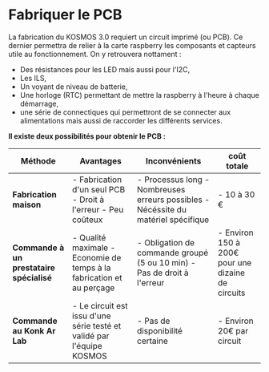 # Fabriquer le PCB
La fabrication du KOSMOS 3.0 requiert un circuit imprimé (ou PCB). Ce dernier permettra de relier à la carte raspberry les composants et capteurs utile au fonctionnement. On y retrouvera nottament :
 - Des résistances pour les LED mais aussi pour l'I2C,
 - Les ILS,
 - Un voyant de niveau de batterie,
 - Une horloge (RTC) permettant de mettre la raspberry à l'heure à chaque démarrage,
 - une série de connectiques qui permettront de se connecter aux alimentations mais aussi de raccorder les différents services. 

**Il existe deux possibilités pour obtenir le PCB :**

| **Méthode**                          | **Avantages**                                                           | **Inconvénients**                                                                     | **coût totale**                                    |
|--------------------------------------|-------------------------------------------------------------------------|---------------------------------------------------------------------------------------|----------------------------------------------------|
| **Fabrication maison**                   |  - Fabrication d'un seul PCB  - Droit à l'erreur  - Peu coûteux         |  - Processus long  - Nombreuses erreurs possibles  - Nécéssite du matériel spécifique |  - 10 à 30 €                                       |
| **Commande à un prestataire spécialisé** |  - Qualité maximale  - Economie de temps à la fabrication et au perçage |  - Obligation de commande groupé (5 ou 10 min)  - Pas de droit à l'erreur             |  - Environ 150 à 200€ pour une dizaine de circuits |
| **Commande au Konk Ar Lab**              |  - Le circuit est issu d'une série testé et validé par l'équipe KOSMOS  |  - Pas de disponibilité certaine                                                      |  - Environ 20€ par circuit                         |





